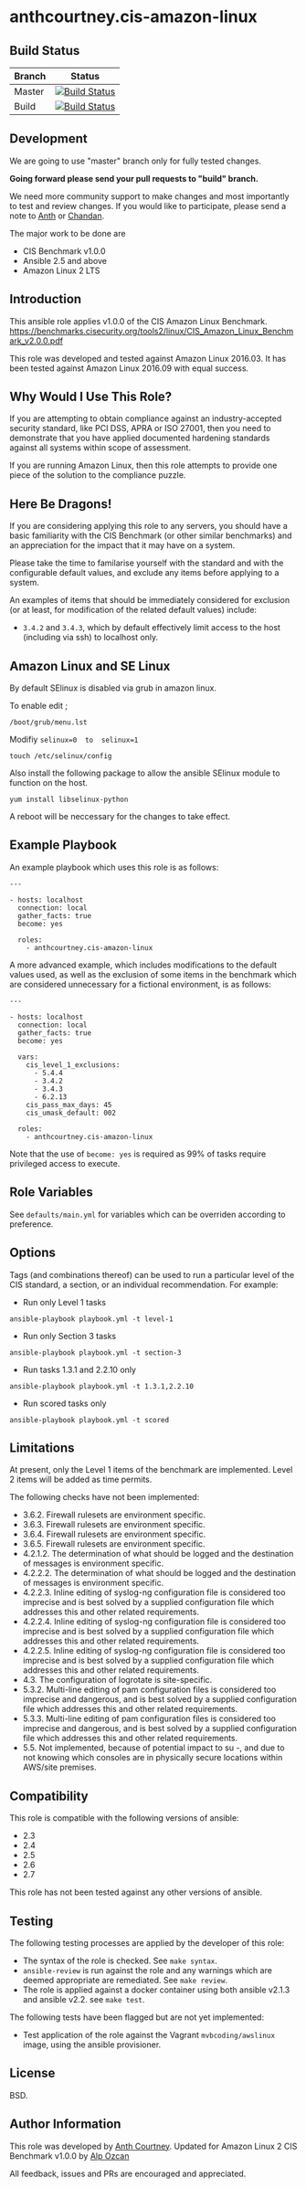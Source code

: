 anthcourtney.cis-amazon-linux
=========

Build Status
------------

Branch | Status
| ------------- |:-------------:|
Master | [![Build Status](https://travis-ci.org/anthcourtney/ansible-role-cis-amazon-linux.svg?branch=master)](https://travis-ci.org/anthcourtney/ansible-role-cis-amazon-linux)
Build | [![Build Status](https://travis-ci.org/anthcourtney/ansible-role-cis-amazon-linux.svg?branch=build)](https://travis-ci.org/anthcourtney/ansible-role-cis-amazon-linux)

Development
-------------
We are going to use "master" branch only for fully tested changes. 

**Going forward please send your pull requests to "build" branch.**

We need more community support to make changes and most importantly to test and review changes. If you would like to participate, please send a note to [Anth](https://github.com/anthcourtney) or [Chandan](https://github.com/chandanchowdhury).

The major work to be done are
* CIS Benchmark v1.0.0
* Ansible 2.5 and above
* Amazon Linux 2 LTS

Introduction
------------

This ansible role applies v1.0.0 of the CIS Amazon Linux Benchmark. <https://benchmarks.cisecurity.org/tools2/linux/CIS_Amazon_Linux_Benchmark_v2.0.0.pdf>

This role was developed and tested against Amazon Linux 2016.03. It has been tested against Amazon Linux 2016.09 with equal success.

Why Would I Use This Role?
--------------------------

If you are attempting to obtain compliance against an industry-accepted security standard, like PCI DSS, APRA or ISO 27001, then you need to demonstrate that you have applied documented hardening standards against all systems within scope of assessment.

If you are running Amazon Linux, then this role attempts to provide one piece of the solution to the compliance puzzle.

Here Be Dragons!
----------------

If you are considering applying this role to any servers, you should have a basic familiarity with the CIS Benchmark (or other similar benchmarks) and an appreciation for the impact that it may have on a system.

Please take the time to familarise yourself with the standard and with the configurable default values, and exclude any items before applying to a system.

An examples of items that should be immediately considered for exclusion (or at least, for modification of the related default values) include:

* ```3.4.2``` and ```3.4.3```, which by default effectively limit access to the host (including via ssh) to localhost only.

Amazon Linux and SE Linux
----------------
By default SElinux is disabled via grub in amazon linux.

To enable edit ;

```/boot/grub/menu.lst```

Modifiy ```selinux=0  to  selinux=1```

```touch /etc/selinux/config```

Also install the following package to allow the ansible SElinux module to function on the host.

```yum install libselinux-python```

A reboot will be neccessary for the changes to take effect.


Example Playbook
----------------

An example playbook which uses this role is as follows:

```
---

- hosts: localhost
  connection: local
  gather_facts: true
  become: yes

  roles:
    - anthcourtney.cis-amazon-linux
```

A more advanced example, which includes modifications to the default values used, as well as the exclusion of some items in the benchmark which are considered unnecessary for a fictional environment, is as follows:

```
---

- hosts: localhost
  connection: local
  gather_facts: true
  become: yes

  vars:
    cis_level_1_exclusions:
      - 5.4.4
      - 3.4.2
      - 3.4.3
      - 6.2.13   
    cis_pass_max_days: 45
    cis_umask_default: 002
 
  roles:
    - anthcourtney.cis-amazon-linux

```

Note that the use of ```become: yes``` is required as 99% of tasks require privileged access to execute.

Role Variables
--------------

See ```defaults/main.yml``` for variables which can be overriden according to preference.

Options
-------

Tags (and combinations thereof) can be used to run a particular level of the CIS standard, a section, or an individual recommendation. For example:

* Run only Level 1 tasks

```
ansible-playbook playbook.yml -t level-1
```

* Run only Section 3 tasks

```
ansible-playbook playbook.yml -t section-3
```

* Run tasks 1.3.1 and 2.2.10 only

```
ansible-playbook playbook.yml -t 1.3.1,2.2.10
```

* Run scored tasks only

```
ansible-playbook playbook.yml -t scored
```

Limitations
-----------

At present, only the Level 1 items of the benchmark are implemented. Level 2 items will be added as time permits.

The following checks have not been implemented:

* 3.6.2. Firewall rulesets are environment specific.
* 3.6.3. Firewall rulesets are environment specific.
* 3.6.4. Firewall rulesets are environment specific.
* 3.6.5. Firewall rulesets are environment specific.
* 4.2.1.2. The determination of what should be logged and the destination of messages is environment specific.
* 4.2.2.2. The determination of what should be logged and the destination of messages is environment specific.
* 4.2.2.3. Inline editing of syslog-ng configuration file is considered too imprecise and is best solved by a supplied configuration file which addresses this and other related requirements.
* 4.2.2.4. Inline editing of syslog-ng configuration file is considered too imprecise and is best solved by a supplied configuration file which addresses this and other related requirements.
* 4.2.2.5. Inline editing of syslog-ng configuration file is considered too imprecise and is best solved by a supplied configuration file which addresses this and other related requirements.
* 4.3. The configuration of logrotate is site-specific.
* 5.3.2. Multi-line editing of pam configuration files is considered too imprecise and dangerous, and is best solved by a supplied configuration file which addresses this and other related requirements.
* 5.3.3. Multi-line editing of pam configuration files is considered too imprecise and dangerous, and is best solved by a supplied configuration file which addresses this and other related requirements.
* 5.5. Not implemented, because of potential impact to su -, and due to not knowing which consoles are in physically secure locations within AWS/site premises.

Compatibility
-------------

This role is compatible with the following versions of ansible:

* 2.3
* 2.4
* 2.5
* 2.6
* 2.7

This role has not been tested against any other versions of ansible.

Testing
-------

The following testing processes are applied by the developer of this role:

* The syntax of the role is checked. See ```make syntax```.
* ```ansible-review``` is run against the role and any warnings which are deemed appropriate are remediated. See ```make review```.
* The role is applied against a docker container using both ansible v2.1.3 and ansible v2.2. see ```make test```.

The following tests have been flagged but are not yet implemented:

* Test application of the role against the Vagrant ```mvbcoding/awslinux``` image, using the ansible provisioner.

License
-------

BSD. 

Author Information
------------------

This role was developed by [Anth Courtney](https://au.linkedin.com/in/anthcourtney).
Updated for Amazon Linux 2 CIS Benchmark v1.0.0 by [Alp Ozcan](https://au.linkedin.com/in/gozcan)

All feedback, issues and PRs are encouraged and appreciated.

